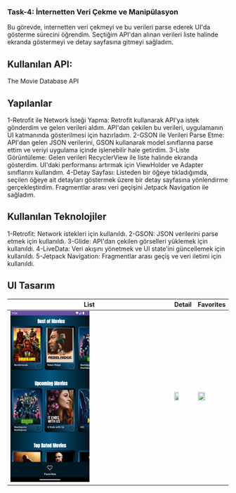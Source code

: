 ### Task-4: İnternetten Veri Çekme ve Manipülasyon

Bu görevde, internetten veri çekmeyi ve bu verileri parse ederek UI'da gösterme sürecini öğrendim. 
Seçtiğim API'dan alınan verileri liste halinde ekranda göstermeyi ve detay sayfasına gitmeyi sağladım.

## Kullanılan API:
The Movie Database API

## Yapılanlar
1-Retrofit ile Network İsteği Yapma: Retrofit kullanarak API'ya istek gönderdim ve gelen verileri aldım. API'dan çekilen bu verileri, uygulamanın UI katmanında gösterilmesi için hazırladım.
2-GSON ile Verileri Parse Etme: API'dan gelen JSON verilerini, GSON kullanarak model sınıflarına parse ettim ve veriyi uygulama içinde işlenebilir hale getirdim.
3-Liste Görüntüleme: Gelen verileri RecyclerView ile liste halinde ekranda gösterdim. UI'daki performansı artırmak için ViewHolder ve Adapter sınıflarını kullandım.
4-Detay Sayfası: Listeden bir öğeye tıkladığımda, seçilen öğeye ait detayları göstermek üzere bir detay sayfasına yönlendirme gerçekleştirdim. Fragmentlar arası veri geçişini Jetpack Navigation ile sağladım.

## Kullanılan Teknolojiler
1-Retrofit: Network istekleri için kullanıldı.
2-GSON: JSON verilerini parse etmek için kullanıldı.
3-Glide: API'dan çekilen görselleri yüklemek için kullanıldı.
4-LiveData: Veri akışını yönetmek ve UI state'ini güncellemek için kullanıldı.
5-Jetpack Navigation: Fragmentlar arası geçiş ve veri iletimi için kullanıldı.

## UI Tasarım

| List            | Detail                                                     | Favorites                |
| ----------------- | ---------------------------------------------------------|-------------------------|
| <img src="./img/Screenshot_1726480457.png" width="50%" height="50%">  | <img src="./img/Screenshot_1726480486.png" width="50%" height="50%"> | <img src="./img/Screenshot_1726480486.png" width="50%" height="50%">

